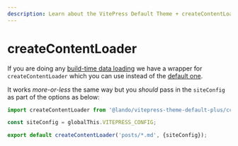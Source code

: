 ```yaml
---
description: Learn about the VitePress Default Theme + createContentLoader util.
---
```


# createContentLoader

If you are doing any [build-time data loading](https://vitepress.dev/guide/data-loading) we have a wrapper for `createContentLoader` which you can use instead of the [default one](https://vitepress.dev/guide/data-loading#createcontentloader).

It works *more-or-less* the same way but you *should* pass in the `siteConfig` as part of the options as below:

```js
import createContentLoader from '@lando/vitepress-theme-default-plus/ccl';

const siteConfig = globalThis.VITEPRESS_CONFIG;

export default createContentLoader('posts/*.md', {siteConfig});
```
